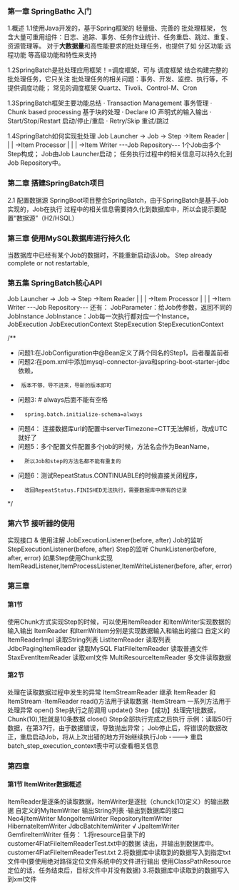 ### 第一章 SpringBathc 入门

1.概述
1.1使用Java开发的，基于Spring框架的 轻量级、完善的 批处理框架，
包含大量可重用组件：日志、追踪、事务、任务作业统计、任务重启、跳过、重复、资源管理等。
对于**大数据量**和高性能要求的批处理任务，也提供了如 分区功能 远程功能 等高级功能和特性来支持

1.2SpringBatch是批处理应用框架！=调度框架，可与 调度框架 结合构建完整的批处理任务，它只关注
批处理任务的相关问题：事务、开发、监控、执行等，不提供调度功能；
常见的调度框架 Quartz、Tivoli、Control-M、Cron

1.3SpringBatch框架主要功能总结
· Transaction Management 事务管理
· Chunk based processing 基于块的处理
· Declare IO             声明式的输入输出
· Start/Stop/Restart     启动/停止/重启
· Retry/Skip             重试/跳过

1.4SpringBatch如何实现批处理
Job Launcher -> Job -> Step ->Item Reader
    |            |       |  ->Item Processor
    |            |       |  ->Item Writer
     ---Job Repository--- 
1个Job由多个Step构成；
Job由Job Launcher启动；
任务执行过程中的相关信息可以持久化到Job Repository中。

### 第二章 搭建SpringBatch项目
2.1 配置数据源
SpringBoot项目整合SpringBatch，由于SpringBatch是基于Job实现的，Job在执行
过程中的相关信息需要持久化到数据库中，所以会提示要配置“数据源”（H2/HSQL）

### 第三章 使用MySQL数据库进行持久化
当数据库中已经有某个Job的数据时，不能重新启动该Job。
Step already complete or not restartable,

### 第五集 SpringBatch核心API
Job Launcher -> Job -> Step ->Item Reader
    |            |       |  ->Item Processor
    |            |       |  ->Item Writer
     ---Job Repository--- 
 还有：
 JobParameter：给Job传参数，返回不同的JobInstance
 JobInstance：Job每一次执行都对应一个Instance。
 JobExecution
 JobExecutionContext
 StepExecution
 StepExecutionContext

/**
 * 问题1:在JobConfiguration中@Bean定义了两个同名的Step1，后者覆盖前者
 * 问题2:在pom.xml中添加mysql-connector-java和spring-boot-starter-jdbc依赖，
 *      版本不够，导不进来，导新的版本即可
 * 问题3: # always后面不能有空格
 *       spring.batch.initialize-schema=always
 * 问题4： 连接数据库url的配置中serverTimezone=CTT无法解析，改成UTC就好了
 * 问题5：多个配置文件配置多个job的时候，方法名会作为BeanName，
 *       所以Job和step的方法名都不能有重复的
 * 问题6：测试RepeatStatus.CONTINUABLE的时候直接关闭程序，
 *       改回RepeatStatus.FINISHED无法执行，需要数据库中原有的记录
 */
 
 ### 第六节 接听器的使用
 实现接口 & 使用注解
 JobExecutionListener(before, after)             Job的监听
 StepExecutionListener(before, after)            Step的监听
 ChunkListener(before, after, error)             如果Step使用Chunk实现
 ItemReadListener,ItemProcessListener,ItemWriteListener(before, after, error)
 
 ### 第三章
 #### 第1节
 使用Chunk方式实现Step的时候，可以使用ItemReader 和ItemWriter实现数据的输入输出
 ItemReader 和ItemWritem分别是实现数据输入和输出的接口
 自定义的ItemReaderImpl      读取String列表
 ListItemReader             读取列表
 JdbcPagingItemReader       读取MySQL
 FlatFileItemReader         读取普通文件
 StaxEventItemReader        读取xml文件
 MultiResourceItemReader    多文件读取数据
 
 #### 第2节
 处理在读取数据过程中发生的异常
 ItemStreamReader 继承 ItemReader 和 ItemStream
 ·ItemReader read()方法用于读取数据
 ·ItemStream 一系列方法用于处理异常
    open()    Step执行之前调用
    update()  Step【成功】处理完1批数据，Chunk(10),1批就是10条数据
    close()   Step全部执行完成之后执行
 示例：读取50行数据，在第37行，由于数据错误，导致抛出异常；
 Job停止后，将错误的数据改正，重启启动Job，将从上次出错的地方开始继续执行Job ----> 重启 
 batch_step_execution_context表中可以查看相关信息
 
 ### 第四章
 #### 第1节 ItemWriter数据概述
 ItemReader是逐条的读取数据，ItemWriter是逐批（chunck(10)定义）的输出数据
  自定义的MyItemWriter      输出String列表
  ·输出到数据库的接口
    Neo4jItemWriter
    MongoItemWriter
    RepositoryItemWriter
    HibernateItemWriter
    JdbcBatchItemWriter    √
    JpaItemWriter
    GemfireItemWriter
  任务：
  1.将resource目录下的customer4FlatFileItemReaderTest.txt中的数据
  读出，并输出到数据库中。
  customer4FlatFileItemReaderTest.txt
  2.将数据库中读取到的数据写入到指定txt文件中(要使用绝对路径定位文件系统中的文件进行输出
    使用ClassPathResource定位的话，任务结束后，目标文件中并没有数据)
  3.将数据库中读取到的数据写入到xml文件